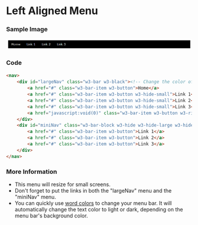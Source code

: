 # Left Aligned Menu
<!-- position: 1 -->

### Sample Image

![](https://raw.githubusercontent.com/GracefulForm/w3css-template-creator/refs/heads/master/pages/images/menu1.png)

### Code

```html
<nav>
    <div id="largeNav" class="w3-bar w3-black"><!-- Change the color of your menu bar here. -->
        <a href="#" class="w3-bar-item w3-button">Home</a>
        <a href="#" class="w3-bar-item w3-button w3-hide-small">Link 1</a>
        <a href="#" class="w3-bar-item w3-button w3-hide-small">Link 2</a>
        <a href="#" class="w3-bar-item w3-button w3-hide-small">Link 3</a>
        <a href="javascript:void(0)" class="w3-bar-item w3-button w3-right w3-hide-large w3-hide-medium" onclick="myFunction()"><i class="ri-menu-line"></i></a>
    </div>
    <div id="miniNav" class="w3-bar-block w3-hide w3-hide-large w3-hide-medium w3-black"><!-- Change the color of your small screen menu here. -->
        <a href="#" class="w3-bar-item w3-button">Link 1</a>
        <a href="#" class="w3-bar-item w3-button">Link 2</a>
        <a href="#" class="w3-bar-item w3-button">Link 3</a>
    </div>
</nav>
```

### More Information

* This menu will resize for small screens.
* Don't forget to put the links in both the "largeNav" menu and the "miniNav" menu.
* You can quickly use [word colors](https://www.w3schools.com/w3css/w3css_colors.asp) to change your menu bar. It will automatically change the text color to light or dark, depending on the menu bar's background color.



  
